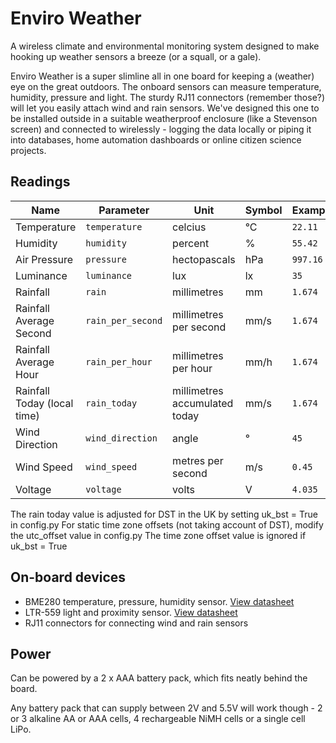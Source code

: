# Enviro Weather

A wireless climate and environmental monitoring system designed to make hooking up weather sensors a breeze (or a squall, or a gale).

Enviro Weather is a super slimline all in one board for keeping a (weather) eye on the great outdoors. The onboard sensors can measure temperature, humidity, pressure and light. The sturdy RJ11 connectors (remember those?) will let you easily attach wind and rain sensors. We've designed this one to be installed outside in a suitable weatherproof enclosure (like a Stevenson screen) and connected to wirelessly - logging the data locally or piping it into databases, home automation dashboards or online citizen science projects.

## Readings

|Name|Parameter|Unit|Symbol|Example|
|---|---|---|---|---|
|Temperature|`temperature`|celcius|°C|`22.11`|
|Humidity|`humidity`|percent|%|`55.42`|
|Air Pressure|`pressure`|hectopascals|hPa|`997.16`|
|Luminance|`luminance`|lux|lx|`35`|
|Rainfall|`rain`|millimetres|mm|`1.674`|
|Rainfall Average Second|`rain_per_second`|millimetres per second|mm/s|`1.674`|
|Rainfall Average Hour|`rain_per_hour`|millimetres per hour|mm/h|`1.674`|
|Rainfall Today (local time)|`rain_today`|millimetres accumulated today|mm/s|`1.674`|
|Wind Direction|`wind_direction`|angle|°|`45`|
|Wind Speed|`wind_speed`|metres per second|m/s|`0.45`|
|Voltage|`voltage`|volts|V|`4.035`|

The rain today value is adjusted for DST in the UK by setting uk_bst = True in config.py
For static time zone offsets (not taking account of DST), modify the utc_offset value in config.py
The time zone offset value is ignored if uk_bst = True

## On-board devices

- BME280 temperature, pressure, humidity sensor. [View datasheet](https://www.bosch-sensortec.com/media/boschsensortec/downloads/datasheets/bst-bme280-ds002.pdf)
- LTR-559 light and proximity sensor. [View datasheet](https://optoelectronics.liteon.com/upload/download/ds86-2013-0003/ltr-559als-01_ds_v1.pdf)
- RJ11 connectors for connecting wind and rain sensors

## Power

Can be powered by a 2 x AAA battery pack, which fits neatly behind the board.

Any battery pack that can supply between 2V and 5.5V will work though - 2 or 3 alkaline AA or AAA cells, 4 rechargeable NiMH cells or a single cell LiPo.

